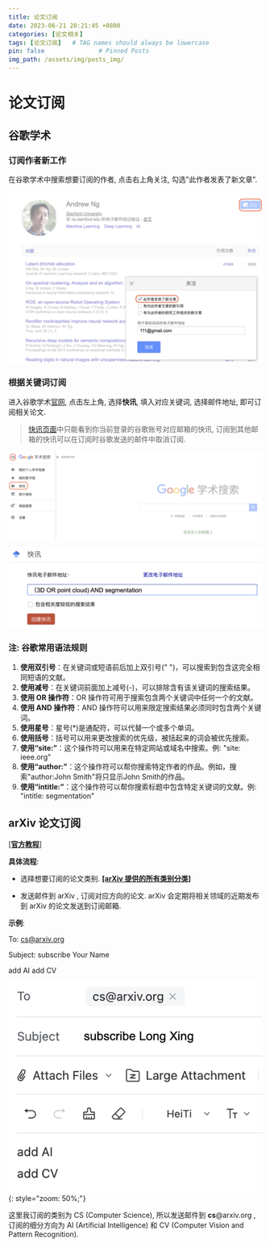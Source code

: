 ```yaml
---
title: 论文订阅
date: 2023-06-21 20:21:45 +0800
categories: [论文相关]
tags: [论文订阅]   # TAG names should always be lowercase
pin: false               # Pinned Posts
img_path: /assets/img/posts_img/
---
```

# 论文订阅

## 谷歌学术

### 订阅作者新工作

在谷歌学术中搜索想要订阅的作者, 点击右上角关注, 勾选"此作者发表了新文章".

<!-- ![订阅作者](./assets/%E8%AE%A2%E9%98%85%E4%BD%9C%E8%80%85.png) -->
![订阅作者](./assets/订阅作者.png)

### 根据关键词订阅

进入谷歌学术[官网](https://scholar.google.com), 点击左上角, 选择**快讯**, 填入对应关键词, 选择邮件地址, 即可订阅相关论文.

> [快讯页面](https://scholar.google.com/scholar_alerts?view_op=list_alerts)中只能看到你当前登录的谷歌账号对应邮箱的快讯, 订阅到其他邮箱的快讯可以在订阅时谷歌发送的邮件中取消订阅.

![谷歌学术](./assets/%E8%B0%B7%E6%AD%8C%E5%AD%A6%E6%9C%AF.png)

![创建快讯](./assets/%E5%88%9B%E5%BB%BA%E5%BF%AB%E8%AE%AF.png)

### 注: 谷歌常用语法规则

1. **使用双引号**：在关键词或短语前后加上双引号(" ")，可以搜索到包含这完全相同短语的文献。
2. **使用减号**：在关键词前面加上减号(-)，可以排除含有该关键词的搜索结果。
3. **使用 OR 操作符**：OR 操作符可用于搜索包含两个关键词中任何一个的文献。
4. **使用 AND 操作符**：AND 操作符可以用来限定搜索结果必须同时包含两个关键词。
5. **使用星号**：星号(*)是通配符，可以代替一个或多个单词。
6. **使用括号**：括号可以用来更改搜索的优先级，被括起来的词会被优先搜索。
7. **使用“site:”**：这个操作符可以用来在特定网站或域名中搜索。例: "site: ieee.org"
8. **使用“author:”**：这个操作符可以帮你搜索特定作者的作品。例如，搜索"author:John Smith"将只显示John Smith的作品。
9. **使用“intitle:”**：这个操作符可以帮你搜索标题中包含特定关键词的文献。例: "intitle: segmentation"

## arXiv 论文订阅

[[**官方教程**]](https://info.arxiv.org/help/subscribe.html)

**具体流程**: 

* 选择想要订阅的论文类别. [**[arXiv 提供的所有类别分类]**](https://arxiv.org/category_taxonomy)

* 发送邮件到 arXiv , 订阅对应方向的论文. arXiv 会定期将相关领域的近期发布到 arXiv 的论文发送到订阅邮箱.

**示例**:

To: [cs@arxiv.org](mailto:cs@arxiv.org)

Subject: subscribe Your Name

add AI
add CV

![arXiv订阅](./assets/arXiv%E8%AE%A2%E9%98%85.png){: style="zoom: 50%;"}

这里我订阅的类别为 CS (Computer Science), 所以发送邮件到 **cs**@arxiv.org , 订阅的细分方向为 AI (Artificial Intelligence) 和 CV (Computer Vision and Pattern Recognition).
